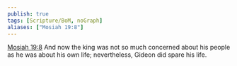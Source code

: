 ```yaml
---
publish: true
tags: [Scripture/BoM, noGraph]
aliases: ["Mosiah 19:8"]
---
```

[Mosiah 19:8](https://churchofjesuschrist.org/study/scriptures/bofm/mosiah/19?lang=eng&id=p8#p8) And now the king was not so much concerned about his people as he was about his own life; nevertheless, Gideon did spare his life.
